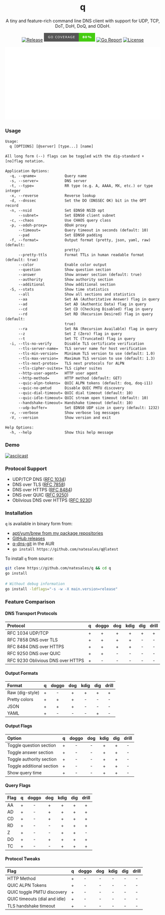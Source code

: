 <div align="center">
<h1>q</h1>

A tiny and feature-rich command line DNS client with support for UDP, TCP, DoT, DoH, DoQ, and ODoH.

[![Release](https://img.shields.io/github/v/release/natesales/q?style=for-the-badge)](https://github.com/natesales/q/releases)
![Coverage](coverage_badge.png)
[![Go Report](https://goreportcard.com/badge/github.com/natesales/q?style=for-the-badge)](https://goreportcard.com/report/github.com/natesales/q)
[![License](https://img.shields.io/github/license/natesales/q?style=for-the-badge)](https://raw.githubusercontent.com/natesales/q/main/LICENSE)

![q screenshot](carbon.svg)
</div>

### Usage
[comment]: <> (usage)
```
Usage:
  q [OPTIONS] [@server] [type...] [name]

All long form (--) flags can be toggled with the dig-standard +[no]flag notation.

Application Options:
  -q, --qname=             Query name
  -s, --server=            DNS server
  -t, --type=              RR type (e.g. A, AAAA, MX, etc.) or type integer
  -x, --reverse            Reverse lookup
  -d, --dnssec             Set the DO (DNSSEC OK) bit in the OPT record
  -n, --nsid               Set EDNS0 NSID opt
      --subnet=            Set EDNS0 client subnet
  -c, --chaos              Use CHAOS query class
  -p, --odoh-proxy=        ODoH proxy
      --timeout=           Query timeout in seconds (default: 10)
      --pad                Set EDNS0 padding
  -f, --format=            Output format (pretty, json, yaml, raw) (default:
                           pretty)
      --pretty-ttls        Format TTLs in human readable format (default: true)
      --color              Enable color output
      --question           Show question section
      --answer             Show answer section (default: true)
      --authority          Show authority section
      --additional         Show additional section
  -S, --stats              Show time statistics
      --all                Show all sections and statistics
      --aa                 Set AA (Authoritative Answer) flag in query
      --ad                 Set AD (Authentic Data) flag in query
      --cd                 Set CD (Checking Disabled) flag in query
      --rd                 Set RD (Recursion Desired) flag in query (default:
                           true)
      --ra                 Set RA (Recursion Available) flag in query
      --z                  Set Z (Zero) flag in query
      --t                  Set TC (Truncated) flag in query
  -i, --tls-no-verify      Disable TLS certificate verification
      --tls-server-name=   TLS server name for host verification
      --tls-min-version=   Minimum TLS version to use (default: 1.0)
      --tls-max-version=   Maximum TLS version to use (default: 1.3)
      --tls-next-protos=   TLS next protocols for ALPN
      --tls-cipher-suites= TLS cipher suites
      --http-user-agent=   HTTP user agent
      --http-method=       HTTP method (default: GET)
      --quic-alpn-tokens=  QUIC ALPN tokens (default: doq, doq-i11)
      --quic-no-pmtud      Disable QUIC PMTU discovery
      --quic-dial-timeout= QUIC dial timeout (default: 10)
      --quic-idle-timeout= QUIC stream open timeout (default: 10)
      --handshake-timeout= Handshake timeout (default: 10)
      --udp-buffer=        Set EDNS0 UDP size in query (default: 1232)
  -v, --verbose            Show verbose log messages
  -V, --version            Show version and exit

Help Options:
  -h, --help               Show this help message
```
[comment]: <> (usage)

### Demo

[![asciicast](https://asciinema.org/a/XdWPPvZgx4hEBFwGnGwL13bsZ.svg)](https://asciinema.org/a/XdWPPvZgx4hEBFwGnGwL13bsZ)

### Protocol Support

- UDP/TCP DNS ([RFC 1034](https://tools.ietf.org/html/rfc1034))
- DNS over TLS ([RFC 7858](https://tools.ietf.org/html/rfc7858))
- DNS over HTTPS ([RFC 8484](https://tools.ietf.org/html/rfc8484))
- DNS over QUIC ([RFC 9250](https://tools.ietf.org/html/rfc9250))
- Oblivious DNS over HTTPS ([RFC 9230](https://tools.ietf.org/html/rfc9230))

### Installation
`q` is available in binary form from:  
- [apt/yum/brew from my package repositories](https://github.com/natesales/repo)
- [GitHub releases](https://github.com/natesales/q/releases)
- [q-dns-git](https://aur.archlinux.org/packages/q-dns-git/) in the AUR
- `go install https://github.com/natesales/q@latest`

To install `q` from source:  
```sh
git clone https://github.com/natesales/q && cd q
go install

# Without debug information
go install -ldflags="-s -w -X main.version=release"
```

### Feature Comparison

#### DNS Transport Protocols

| Protocol                          |  q  | doggo | dog | kdig | dig | drill |
|:----------------------------------|:---:|:-----:|:---:|:----:|:---:|:-----:|
| RFC 1034 UDP/TCP                  |  +  |   +   |  +  |  +   |  +  |   +   |
| RFC 7858 DNS over TLS             |  +  |   +   |  +  |  +   |  -  |   -   |
| RFC 8484 DNS over HTTPS           |  +  |   +   |  +  |  +   |  -  |   -   |
| RFC 9250 DNS over QUIC            |  +  |   +   |  -  |  -   |  -  |   -   |
| RFC 9230 Oblivious DNS over HTTPS |  +  |   -   |  -  |  -   |  -  |   -   |

#### Output Formats

| Format          |  q  | doggo | dog | kdig | dig | drill |
|:----------------|:---:|:-----:|:---:|:----:|:---:|:-----:|
| Raw (dig-style) |  +  |   -   |  +  |  +   |  +  |   +   |
| Pretty colors   |  +  |   +   |  +  |  -   |  -  |   -   |
| JSON            |  +  |   +   |  +  |  -   |  -  |   -   |
| YAML            |  +  |   -   |  -  |  -   |  +  |   -   |

#### Output Flags

| Option                    |  q  | doggo | dog | kdig | dig | drill |
|:--------------------------|:---:|:-----:|:---:|:----:|:---:|:-----:|
| Toggle question section   |  +  |   -   |  -  |  +   |  +  |   -   |
| Toggle answer section     |  +  |   -   |  -  |  +   |  +  |   -   |
| Toggle authority section  |  +  |   -   |  -  |  +   |  +  |   -   |
| Toggle additional section |  +  |   -   |  -  |  +   |  +  |   -   |
| Show query time           |  +  |   -   |  -  |  +   |  +  |   -   |

#### Query Flags

| Flag |  q  | doggo | dog | kdig | dig | drill |
|:-----|:---:|:-----:|:---:|:----:|:---:|:-----:|
| AA   |  +  |   -   |  +  |  +   |  +  |   +   |
| AD   |  +  |   -   |  +  |  +   |  +  |   +   |
| CD   |  +  |   -   |  +  |  +   |  +  |   +   |
| RD   |  +  |   -   |  -  |  +   |  +  |   +   |
| Z    |  +  |   -   |  -  |  +   |  +  |   -   |
| DO   |  +  |   -   |  +  |  +   |  +  |   +   |
| TC   |  +  |   -   |  -  |  +   |  +  |   +   |

#### Protocol Tweaks

| Flag                          |  q  | doggo | dog | kdig | dig | drill |
|:------------------------------|:---:|:-----:|:---:|:----:|:---:|:-----:|
| HTTP Method                   |  +  |   -   |  -  |  -   |  -  |   -   |
| QUIC ALPN Tokens              |  +  |   -   |  -  |  -   |  -  |   -   |
| QUIC toggle PMTU discovery    |  +  |   -   |  -  |  -   |  -  |   -   |
| QUIC timeouts (dial and idle) |  +  |   -   |  -  |  -   |  -  |   -   |
| TLS handshake timeout         |  +  |   -   |  -  |  -   |  -  |   -   |
